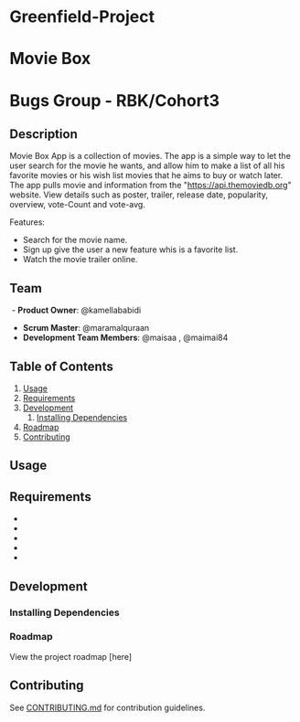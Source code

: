 # Greenfield-Project
# Movie Box
# Bugs Group - RBK/Cohort3

## Description
Movie Box App is a collection of movies. The app is a simple way to let the user search for the movie he wants, and allow him to make a list of all his favorite movies or his wish list movies that he aims to buy or watch later. The app pulls movie and information from the "https://api.themoviedb.org" website. View details such as poster, trailer, release date, popularity, overview, vote-Count and vote-avg.

Features:
- Search for the movie name.
- Sign up give the user a new feature whis is a favorite list. 
- Watch the movie trailer online.


## Team
  - __Product Owner__: @kamellababidi
  - __Scrum Master__: @maramalquraan
  - __Development Team Members__: @maisaa , @maimai84

## Table of Contents

1. [Usage](#Usage)
2. [Requirements](#requirements)
3. [Development](#development)
    1. [Installing Dependencies](#installing-dependencies)
4. [Roadmap](#Roadmap)
5. [Contributing](#Contributing)



## Usage

 


## Requirements

- 
- 
- 
- 
- 

## Development



### Installing Dependencies


### Roadmap

View the project roadmap [here]


## Contributing

See [CONTRIBUTING.md](CONTRIBUTING.md) for contribution guidelines.
